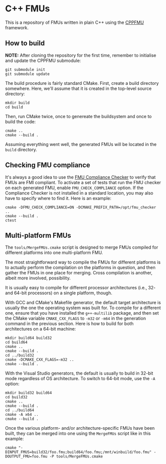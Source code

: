 C++ FMUs
========

This is a repository of FMUs written in plain C++ using the [CPPFMU] framework.


How to build
------------
**NOTE:** After cloning the repository for the first time, remember to
initialise and update the CPPFMU submodule:

    git submodule init
    git submodule update

The build procedure is fairly standard CMake.  First, create a build directory
somewhere.  Here, we'll assume that it is created in the top-level source
directory:

    mkdir build
    cd build

Then, run CMake twice, once to genereate the buildsystem and once to build the
code:

    cmake ..
    cmake --build .

Assuming everything went well, the generated FMUs will be located in the `build`
directory.


Checking FMU compliance
-----------------------
It's always a good idea to use the [FMU Compliance Checker] to verify that FMUs
are FMI compliant. To activate a set of tests that run the FMU checker on each
generated FMU, enable `FMU_CHECK_COMPLIANCE` option.  If the Compliance Checker
is not installed in a standard location, you may also have to specify where to
find it.  Here is an example:

    cmake -DFMU_CHECK_COMPLIANCE=ON -DCMAKE_PREFIX_PATH=/opt/fmu_checker ..
    cmake --build .
    ctest


Multi-platform FMUs
-------------------
The `tools/MergeFMUs.cmake` script is designed to merge FMUs compiled for
different platforms into one multi-platform FMU.

The most straightforward way to compile the FMUs for different platforms is to
actually perform the compilation on the platforms in question, and then gather
the FMUs in one place for merging. Cross compilation is another, albeit more
involved, possibility.

It is usually easy to compile for different processor architectures (i.e., 32-
and 64-bit processors) on a single platform, though.

With GCC and CMake's Makefile generator, the default target architecture is
usually the one the operating system was built for.  To compile for a different
one, ensure that you have installed the `g++-multilib` package, and then set
the CMake variable `CMAKE_CXX_FLAGS` to `-m32` or `-m64` in the generation
command in the previous section.  Here is how to build for both architectures
on a 64-bit machine:

    mkdir build64 build32
    cd build64
    cmake ..
    cmake --build .
    cd ../build32
    cmake -DCMAKE_CXX_FLAGS=-m32 ..
    cmake --build .

With the Visual Studio generators, the default is usually to build in 32-bit
mode regardless of OS architecture.  To switch to 64-bit mode, use the `-A`
option:

    mkdir build32 build64
    cd build32
    cmake ..
    cmake --build .
    cd ../build64
    cmake -A x64 ..
    cmake --build .

Once the various platform- and/or architecture-specific FMUs have been built,
they can be merged into one using the `MergeFMUs` script like in this example:

    cmake "-DINPUT_FMUS=build32/foo.fmu;build64/foo.fmu;/mnt/winbuild/foo.fmu" -DOUTPUT_FMU=foo.fmu -P tools/MergeFMUs.cmake


[CPPFMU]: https://github.com/viproma/cppfmu
[FMU Compliance Checker]: https://github.com/modelica-tools/FMUComplianceChecker
